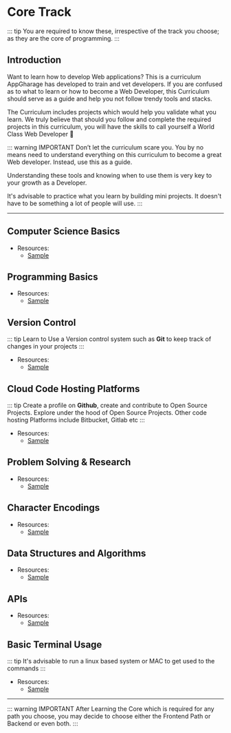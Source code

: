 # Core Track <Badge text="Under Construction" type="warn"/> 
::: tip
You are required to know these, irrespective of the track you choose; as they are the core 
of programming.
:::


## Introduction
Want to learn how to develop Web applications? This is a curriculum AppGharage has developed to train and vet developers. If you are 
confused as to what to learn or how to become a Web Developer, this Curriculum should serve as a guide and help you not follow trendy tools and stacks.

The Curriculum includes projects which would help you validate what you learn. We truly believe that should you follow and complete the required 
projects in this curriculum, you will have the skills to call yourself a World Class Web Developer :metal: 

::: warning IMPORTANT
Don’t let the curriculum scare you. You by no means need to understand everything on this curriculum to become a great Web developer. Instead, use this as a guide.

Understanding these tools and knowing when to use them is very key to your growth as a Developer.

It's advisable to practice what you learn by building mini projects. It doesn't have to be something a lot of people will use. 
:::

---


## Computer Science Basics
* Resources: 
    - [Sample](/#)


## Programming Basics
* Resources: 
    - [Sample](/#)


## Version Control
::: tip
Learn to Use a Version control system such as **Git** to keep track of changes in your projects
:::
* Resources: 
    - [Sample](/#)


## Cloud Code Hosting Platforms
::: tip
Create a profile on **Github**, create and contribute to Open Source Projects.
Explore under the hood of Open Source Projects. Other code hosting Platforms include
Bitbucket, Gitlab etc
:::
* Resources: 
    - [Sample](/#)


## Problem Solving & Research 
* Resources: 
    - [Sample](/#)


## Character Encodings
* Resources: 
    - [Sample](/#)


## Data Structures and Algorithms
* Resources: 
    - [Sample](/#)


## APIs
* Resources: 
    - [Sample](/#)
    


## Basic Terminal Usage 
::: tip
It's advisable to run a linux based system or MAC to get used to the commands 
:::
* Resources: 
    - [Sample](/#)

---

::: warning IMPORTANT
After Learning the Core which is required for any path you choose, you may decide to choose either the
Frontend Path or Backend or even both. 
:::
